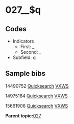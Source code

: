# 027\_\_$q

## Codes

-   Indicators
    -   First: \_
    -   Second: \_
-   Subfield: q

## Sample bibs

14490752 [Quicksearch](https://search.library.yale.edu/catalog/14490752) [VXWS](http://prodorbis.library.yale.edu:7014/vxws/GetHoldingsService?bibId=14490752)

14975164 [Quicksearch](https://search.library.yale.edu/catalog/14975164) [VXWS](http://prodorbis.library.yale.edu:7014/vxws/GetHoldingsService?bibId=14975164)

15661906 [Quicksearch](https://search.library.yale.edu/catalog/15661906) [VXWS](http://prodorbis.library.yale.edu:7014/vxws/GetHoldingsService?bibId=15661906)

**Parent topic:**[027](../../tags/027/027.md)


